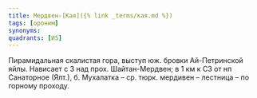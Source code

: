```yaml
---
title: Мердвен-[Кая]({% link _terms/кая.md %})
tags: [ороним]
synonyms:
quadrants: [И5]
---
```


Пирамидальная скалистая гора, выступ юж. бровки Ай-Петринской яйлы. Нависает с З
над прох. Шайтан-Мердвен; в 1 км к СЗ от нп Санаторное (Ялт.), б. Мухалатка –
ср. тюрк. мердивен – лестница – по горному проходу.
